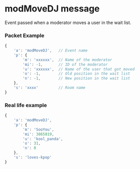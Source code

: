 # modMoveDJ message

Event passed when a moderator moves a user in the wait list.

### Packet Example

```js
{
    'a': 'modMoveDJ',   // Event name
    'p': {
        'm': 'xxxxxx',	// Name of the moderator
        'mi': -1,       // ID of the moderator
        'u': 'xxxxxx',  // Name of the user that got moved
        'o': -1,        // Old position in the wait list
        'n': -1,        // New position in the wait list
    },
    's': 'xxxx'         // Room name
}
```
### Real life example
```js
{
    'a': 'modMoveDJ',
    'p': {
        'm': 'SooYou',
        'mi': 3865819,
        'u': 'kool_panda',
        'o': 31,
        'n': 0
    },
    's': 'loves-kpop'
}
```